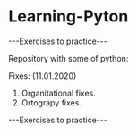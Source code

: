 # Learning-Pyton

---Exercises to practice---

Repository with some of python:

Fixes:
(11.01.2020)
1. Organitational fixes.
2. Ortograpy fixes.


---Exercises to practice---
